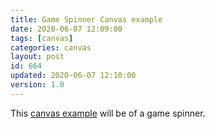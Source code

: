 ```yaml
---
title: Game Spinner Canvas example
date: 2020-06-07 12:09:00
tags: [canvas]
categories: canvas
layout: post
id: 664
updated: 2020-06-07 12:10:00
version: 1.0
---
```


This [canvas example](/2020/03/23/canvas-example/) will be of a game spinner.

<!-- more -->
